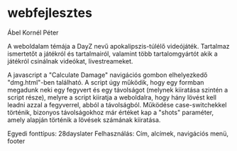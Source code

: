 # webfejlesztes

Ábel Kornél Péter



A weboldalam témája a DayZ nevű apokalipszis-túlélő videójáték. Tartalmaz ismertetőt a játékról és tartalmairól, valamint több tartalomgyártót akik a játékról csinálnak videókat, livestreameket.

A javascript a "Calculate Damage" navigációs gombon elhelyezkedő "dmg.html"-ben található. A script úgy működik, hogy egy formban megadunk neki egy fegyvert és egy távolságot (melynek kiiratása szintén a script része), melyre a script kiiratja a weboldalra, hogy hány lövést kell leadni azzal a fegyverrel, abból a távolságból. Működése case-switchekkel történik, bizonyos távolságokhoz már értéket kap a "shots" paraméter, amely alapján történik a lövések számának kiiratása.

Egyedi fonttípus: 28dayslater 
Felhasználás: Cím, alcímek, navigációs menü, footer

